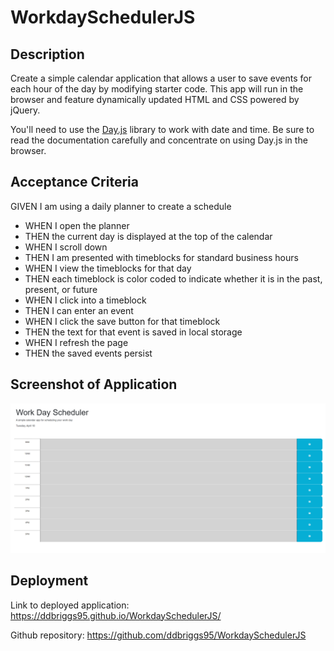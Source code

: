 # WorkdaySchedulerJS

## Description

Create a simple calendar application that allows a user to save events for each hour of the day by modifying starter code. This app will run in the browser and feature dynamically updated HTML and CSS powered by jQuery.

You'll need to use the [Day.js](https://day.js.org/en/) library to work with date and time. Be sure to read the documentation carefully and concentrate on using Day.js in the browser.


## Acceptance Criteria

 GIVEN I am using a daily planner to create a schedule

- WHEN I open the planner
- THEN the current day is displayed at the top of the calendar
- WHEN I scroll down
- THEN I am presented with timeblocks for standard business hours
- WHEN I view the timeblocks for that day
- THEN each timeblock is color coded to indicate whether it is in the past, present, or future
- WHEN I click into a timeblock
- THEN I can enter an event
- WHEN I click the save button for that timeblock
- THEN the text for that event is saved in local storage
- WHEN I refresh the page
- THEN the saved events persist


## Screenshot of Application

![Website Screenshot](./Develop/workdayscheduler_screenshot.png)


## Deployment

Link to deployed application: https://ddbriggs95.github.io/WorkdaySchedulerJS/

Github repository: https://github.com/ddbriggs95/WorkdaySchedulerJS


